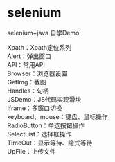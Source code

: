 # selenium
selenium+java
自学Demo

Xpath：Xpath定位系列  
Alert：弹出窗口  
API：常用API  
Browser：浏览器设置  
GetImg：截图  
Handles：句柄  
JSDemo：JS代码实现滑块  
Iframe：多窗口切换  
keyboard、mouse：键盘、鼠标操作  
RadioButton：单选按钮操作  
SelectList：选择框操作  
TimeOut：显示等待、隐式等待  
UpFile：上传文件  
 
